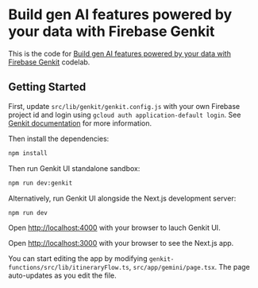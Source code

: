 # Build gen AI features powered by your data with Firebase Genkit

This is the code for [Build gen AI features powered by your data with Firebase Genkit](https://firebase.google.com/codelabs/ai-genkit-rag) codelab.

## Getting Started

First, update `src/lib/genkit/genkit.config.js` with your own Firebase project id and login using `gcloud auth application-default login`.
See [Genkit documentation](https://firebase.google.com/docs/genkit/plugins/vertex-ai) for more information.

Then install the dependencies:

```bash
npm install
```

Then run Genkit UI standalone sandbox:

```bash
npm run dev:genkit
```

Alternatively, run Genkit UI alongside the Next.js development server:

```bash
npm run dev
```

Open [http://localhost:4000](http://localhost:4000) with your browser to lauch Genkit UI.

Open [http://localhost:3000](http://localhost:3000) with your browser to see the Next.js app.

You can start editing the app by modifying `genkit-functions/src/lib/itineraryFlow.ts`, `src/app/gemini/page.tsx`. The page auto-updates as you edit the file.
